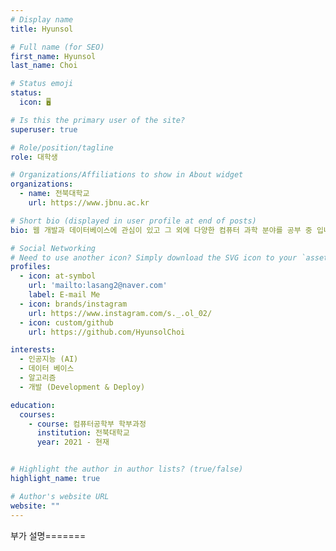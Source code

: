 ```yaml
---
# Display name
title: Hyunsol

# Full name (for SEO)
first_name: Hyunsol
last_name: Choi

# Status emoji
status:
  icon: 🖥️

# Is this the primary user of the site?
superuser: true

# Role/position/tagline
role: 대학생

# Organizations/Affiliations to show in About widget
organizations:
  - name: 전북대학교 
    url: https://www.jbnu.ac.kr

# Short bio (displayed in user profile at end of posts)
bio: 웹 개발과 데이터베이스에 관심이 있고 그 외에 다양한 컴퓨터 과학 분야를 공부 중 입니다.

# Social Networking
# Need to use another icon? Simply download the SVG icon to your `assets/media/icons/` folder.
profiles:
  - icon: at-symbol
    url: 'mailto:lasang2@naver.com'
    label: E-mail Me
  - icon: brands/instagram
    url: https://www.instagram.com/s._.ol_02/
  - icon: custom/github
    url: https://github.com/HyunsolChoi

interests:
  - 인공지능 (AI)
  - 데이터 베이스
  - 알고리즘
  - 개발 (Development & Deploy)

education:
  courses:
    - course: 컴퓨터공학부 학부과정
      institution: 전북대학교
      year: 2021 - 현재


# Highlight the author in author lists? (true/false)
highlight_name: true

# Author's website URL
website: ""
---
```


부가 설명======= 
